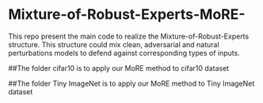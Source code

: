 # Mixture-of-Robust-Experts-MoRE-
This repo present the main code to realize the Mixture-of-Robust-Experts structure. This structure could mix clean, adversarial and natural perturbations models to defend against corresponding types of inputs.

##The folder cifar10 is to apply our MoRE method to cifar10 dataset

##The folder Tiny ImageNet is to apply our MoRE method to Tiny ImageNet dataset
